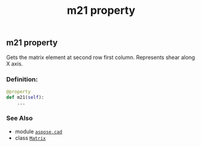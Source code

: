 ﻿---
title: m21 property
second_title: Aspose.CAD for Python via .NET API References
description: 
type: docs
weight: 250
url: /python-net/aspose.cad/matrix/m21/
is_root: false
---

## m21 property


Gets the matrix element at second row first column. Represents shear along X axis.
### Definition:
```python
@property
def m21(self):
    ...
```

### See Also
* module [`aspose.cad`](../../)
* class [`Matrix`](/cad/python-net/aspose.cad/matrix)
